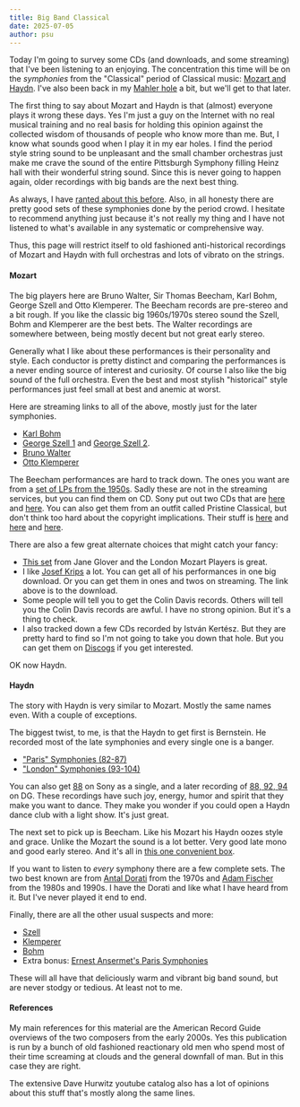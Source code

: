 ```yaml
---
title: Big Band Classical
date: 2025-07-05
author: psu
---
```


Today I'm going to survey some CDs (and downloads, and some streaming) that I've been
listening to an enjoying. The concentration this time will be on the _symphonies_ from the
"Classical" period of Classical music: [Mozart and
Haydn](the-surprising-classical-groove.html). I've also been back in my [Mahler
hole](./two-thirds.html) a bit, but we'll get to that later.

The first thing to say about Mozart and Haydn is that (almost) everyone plays it wrong
these days. Yes I'm just a guy on the Internet with no real musical training and no real
basis for holding this opinion against the collected wisdom of thousands of people who
know more than me. But, I know what sounds good when I play it in my ear holes. I find the
period style string sound to be unpleasant and the small chamber orchestras just make me
crave the sound of the entire Pittsburgh Symphony filling Heinz hall with their wonderful
string sound. Since this is never going to happen again, older recordings with big bands
are the next best thing.

As always, I have [ranted about this before](./nouvelle-old-music.html). Also, in all
honesty there are pretty good sets of these symphonies done by the period crowd. I
hesitate to recommend anything just because it's not really my thing and I have not
listened to what's available in any systematic or comprehensive way.

Thus, this page will restrict itself to old fashioned anti-historical recordings of Mozart
and Haydn with full orchestras and lots of vibrato on the strings.

#### Mozart

The big players here are Bruno Walter, Sir Thomas Beecham, Karl Bohm, George Szell and
Otto Klemperer. The Beecham records are pre-stereo and a bit rough. If you like the classic
big 1960s/1970s stereo sound the Szell, Bohm and Klemperer are the best bets.
The Walter recordings are somewhere between, being mostly decent but not great early
stereo.

Generally what I like about these performances is their personality and style. Each
conductor is pretty distinct and comparing the performances is a never ending source of
interest and curiosity. Of course I also like the big sound of the full orchestra. Even
the best and most stylish "historical" style performances just feel small at best and
anemic at worst.

Here are streaming links to all of the above, mostly just for the later symphonies.

- [Karl Bohm](https://streaming.prestomusic.com/album/7930687)
- [George Szell
  1](https://streaming.prestomusic.com/album/7946304)
  and [George Szell
  2](https://streaming.prestomusic.com/album/8084204).
- [Bruno
  Walter](https://music.apple.com/us/album/mozart-the-last-six-symphonies-remastered/1482682795)
- [Otto Klemperer](https://streaming.prestomusic.com/album/8026168)

The Beecham performances are hard to track down. The ones you want are from a [set of LPs
from the 1950s](https://www.discogs.com/release/5977853-Sir-Thomas-Beecham-Bart-Mozart-The-Royal-Philharmonic-Orchestra-The-Last-Six-Symphonies).
Sadly these are not in the streaming services, but you can find them on CD. Sony put out
two CDs that are
[here](https://www.discogs.com/release/25328569-Sir-Thomas-BeechamRoyal-Philharmonic-Orchestra-Conducts-Mozart-Symphonies-Nos-36-Linz38-Prague-39)
and
[here](https://www.discogs.com/release/20695015-Sir-Thomas-Beecham-Conducts-Mozart-Symphony-No-35-Haffner-Symphony-No-40-Symphony-No-41-Jupiter). You can also get them from an outfit called
Pristine Classical, but don't think too hard about the copyright implications. Their stuff
is [here](https://www.pristineclassical.com/products/pasc409?_pos=4&_sid=bf30d9b91&_ss=r)
and [here](https://www.pristineclassical.com/products/pasc413?_pos=3&_sid=bf30d9b91&_ss=r)
and
[here](https://www.pristineclassical.com/products/pasc415?_pos=1&_sid=bf30d9b91&_ss=r).

There are also a few great alternate choices that might catch your fancy:

- [This set](https://streaming.prestomusic.com/album/7927846) from Jane Glover and the
  London Mozart Players is great.
- I like [Josef
  Krips](https://www.prestomusic.com/classical/products/7955027--mozart-symphonies) a lot.
  You can get all of his performances in one big download. Or you can get them in ones and
  twos on streaming. The link above is to the download.
- Some people will tell you to get the Colin Davis records. Others will tell you the Colin
  Davis records are awful. I have no strong opinion. But it's a thing to check.
- I also tracked down a few CDs recorded by István Kertész. But they are pretty hard to
  find so I'm not going to take you down that hole. But you can get them on
  [Discogs](https://www.discogs.com/release/12264230-Mozart-Wiener-Philharmoniker-István-Kertész-Symphony-No-33-Symphony-No-39-Symphony-No-40)
  if you get interested.

OK now Haydn.

#### Haydn

The story with Haydn is very similar to Mozart. Mostly the same names even. With a couple
of exceptions.

The biggest twist, to me, is that the Haydn to get first is Bernstein. He recorded most of
the late symphonies and every single one is a banger.

- ["Paris" Symphonies (82-87)](https://streaming.prestomusic.com/album/8110931)
- ["London" Symphonies (93-104)](https://streaming.prestomusic.com/album/8024228)

You can also get [88](https://streaming.prestomusic.com/album/8389784) on Sony as a
single, and a later recording of [88, 92,
94](https://streaming.prestomusic.com/album/7995982) on DG. These recordings have such
joy, energy, humor and spirit that they make you want to dance. They make you wonder if
you could open a Haydn dance club with a light show. It's just great.

The next set to pick up is Beecham. Like his Mozart his Haydn oozes style and grace.
Unlike the Mozart the sound is a lot better. Very good late mono and good early stereo.
And it's all in [this one convenient
box](https://streaming.prestomusic.com/album/8032304).

If you want to listen to _every_ symphony there are a few complete sets. The two best
known are from [Antal Dorati](https://streaming.prestomusic.com/album/7978083) from the
1970s and [Adam Fischer](https://streaming.prestomusic.com/album/7986883) from the 1980s
and 1990s. I have the Dorati and like what I have heard from it. But I've never played it
end to end.

Finally, there are all the other usual suspects and more:

- [Szell](https://streaming.prestomusic.com/album/7996308)
- [Klemperer](https://streaming.prestomusic.com/album/7965941)
- [Bohm](https://streaming.prestomusic.com/album/8048854)
- Extra bonus: [Ernest Ansermet's Paris
  Symphonies](https://streaming.prestomusic.com/album/7923818)

These will all have that deliciously warm and vibrant big band sound, but are never stodgy
or tedious. At least not to me.

#### References

My main references for this material are the American Record Guide overviews of the two
composers from the early 2000s. Yes this publication is run by a bunch of old fashioned
reactionary old men who spend most of their time screaming at clouds and the general
downfall of man. But in this case they are right.

The extensive Dave Hurwitz youtube catalog also has a lot of opinions about this stuff
that's mostly along the same lines.
